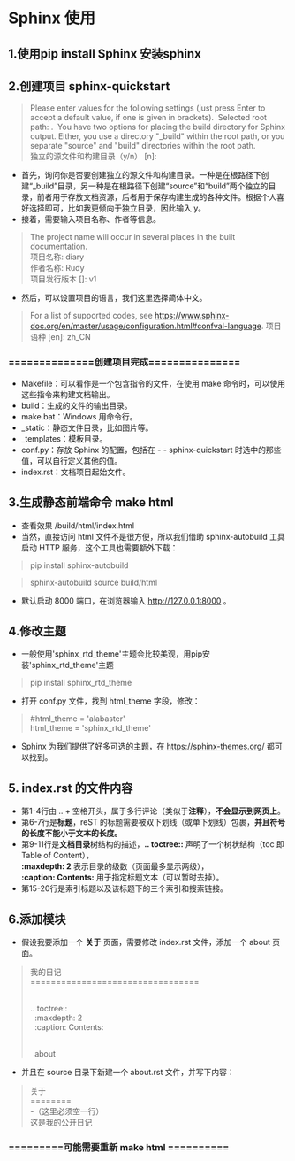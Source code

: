 # Sphinx 使用
## 1.使用pip install Sphinx 安装sphinx
## 2.创建项目 sphinx-quickstart
> Please enter values for the following settings (just press Enter to
accept a default value, if one is given in brackets).
 ​
 Selected root path: .
 ​
 You have two options for placing the build directory for Sphinx output.
 Either, you use a directory "_build" within the root path, or you separate
 "source" and "build" directories within the root path. </br>
  独立的源文件和构建目录（y/n） [n]: 
- 首先，询问你是否要创建独立的源文件和构建目录。一种是在根路径下创建“_build”目录，另一种是在根路径下创建“source”和“build”两个独立的目录，前者用于存放文档资源，后者用于保存构建生成的各种文件。根据个人喜好选择即可，比如我更倾向于独立目录，因此输入 y。
- 接着，需要输入项目名称、作者等信息。
> The project name will occur in several places in the built documentation.</br>
 项目名称: diary </br>
 作者名称: Rudy </br>
 项目发行版本 []: v1
 - 然后，可以设置项目的语言，我们这里选择简体中文。
 > For a list of supported codes, see
 https://www.sphinx-doc.org/en/master/usage/configuration.html#confval-language.
 > 项目语种 [en]: zh_CN
 ### ==============创建项目完成===============

 - Makefile：可以看作是一个包含指令的文件，在使用 make 命令时，可以使用这些指令来构建文档输出。
- build：生成的文件的输出目录。
- make.bat：Windows 用命令行。
- _static：静态文件目录，比如图片等。
- _templates：模板目录。
- conf.py：存放 Sphinx 的配置，包括在 - - sphinx-quickstart 时选中的那些值，可以自行定义其他的值。
- index.rst：文档项目起始文件。
## 3.生成静态前端命令 make html
- 查看效果 /build/html/index.html
- 当然，直接访问 html 文件不是很方便，所以我们借助 sphinx-autobuild 工具启动 HTTP 服务，这个工具也需要额外下载：
> pip install sphinx-autobuild

> sphinx-autobuild source build/html
- 默认启动 8000 端口，在浏览器输入 http://127.0.0.1:8000 。
## 4.修改主题
- 一般使用'sphinx_rtd_theme'主题会比较美观，用pip安装'sphinx_rtd_theme'主题
> pip install sphinx_rtd_theme
- 打开 conf.py 文件，找到 html_theme 字段，修改：
> #html_theme = 'alabaster'</br>
 html_theme = 'sphinx_rtd_theme'
 - Sphinx 为我们提供了好多可选的主题，在 https://sphinx-themes.org/ 都可以找到。
 ## 5. index.rst 的文件内容
- 第1-4行由 .. + 空格开头，属于多行评论（类似于**注释**），**不会显示到网页上**。
- 第6-7行是**标题**，reST 的标题需要被双下划线（或单下划线）包裹，**并且符号的长度不能小于文本的长度。**
- 第9-11行是**文档目录**树结构的描述，**.. toctree::** 声明了一个树状结构（toc 即 Table of Content），</br>**:maxdepth: 2** 表示目录的级数（页面最多显示两级），</br>**:caption: Contents:** 用于指定标题文本（可以暂时去掉）。
- 第15-20行是索引标题以及该标题下的三个索引和搜索链接。
## 6.添加模块
- 假设我要添加一个 **关于** 页面，需要修改 index.rst 文件，添加一个 about 页面。
> 我的日记</br>
=================================
> 
> </br>.. toctree::</br>
> &#160;&#160;:maxdepth: 2</br>
   &#160;&#160;:caption: Contents:
>
> </br> &#160;&#160;about
- 并且在 source 目录下新建一个 about.rst 文件，并写下内容：
>  关于</br>
 ========
 ></br> -（这里必须空一行​）
 ></br>这是我的公开日记
### =========可能需要重新 make html ==========